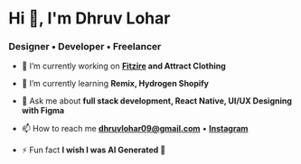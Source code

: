 <h1 align="left">Hi 👋, I'm Dhruv Lohar</h1>
<h3 align="left">Designer • Developer • Freelancer</h3>

- 🔭 I’m currently working on **<a href="https://fitzire.com/">Fitzire</a> and Attract Clothing**

- 🌱 I’m currently learning **Remix, Hydrogen Shopify**

- 💬 Ask me about **full stack development, React Native, UI/UX Designing with Figma**

- 📫 How to reach me **dhruvlohar09@gmail.com** • **<a href="https://instagram.com/d.got.bugs">Instagram</a>**

- ⚡ Fun fact **I wish I was AI Generated 🤖**
